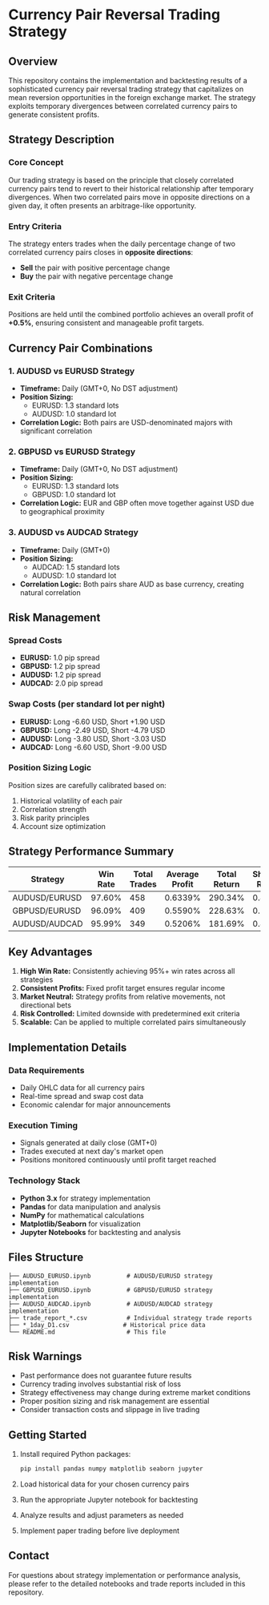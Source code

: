 # Currency Pair Reversal Trading Strategy

## Overview

This repository contains the implementation and backtesting results of a sophisticated currency pair reversal trading strategy that capitalizes on mean reversion opportunities in the foreign exchange market. The strategy exploits temporary divergences between correlated currency pairs to generate consistent profits.

## Strategy Description

### Core Concept
Our trading strategy is based on the principle that closely correlated currency pairs tend to revert to their historical relationship after temporary divergences. When two correlated pairs move in opposite directions on a given day, it often presents an arbitrage-like opportunity.

### Entry Criteria
The strategy enters trades when the daily percentage change of two correlated currency pairs closes in **opposite directions**:
- **Sell** the pair with positive percentage change
- **Buy** the pair with negative percentage change

### Exit Criteria
Positions are held until the combined portfolio achieves an overall profit of **+0.5%**, ensuring consistent and manageable profit targets.

## Currency Pair Combinations

### 1. AUDUSD vs EURUSD Strategy
- **Timeframe:** Daily (GMT+0, No DST adjustment)
- **Position Sizing:** 
  - EURUSD: 1.3 standard lots
  - AUDUSD: 1.0 standard lot
- **Correlation Logic:** Both pairs are USD-denominated majors with significant correlation

### 2. GBPUSD vs EURUSD Strategy  
- **Timeframe:** Daily (GMT+0, No DST adjustment)
- **Position Sizing:**
  - EURUSD: 1.3 standard lots
  - GBPUSD: 1.0 standard lot
- **Correlation Logic:** EUR and GBP often move together against USD due to geographical proximity

### 3. AUDUSD vs AUDCAD Strategy
- **Timeframe:** Daily (GMT+0)
- **Position Sizing:**
  - AUDCAD: 1.5 standard lots
  - AUDUSD: 1.0 standard lot
- **Correlation Logic:** Both pairs share AUD as base currency, creating natural correlation

## Risk Management

### Spread Costs
- **EURUSD:** 1.0 pip spread
- **GBPUSD:** 1.2 pip spread  
- **AUDUSD:** 1.2 pip spread
- **AUDCAD:** 2.0 pip spread

### Swap Costs (per standard lot per night)
- **EURUSD:** Long -6.60 USD, Short +1.90 USD
- **GBPUSD:** Long -2.49 USD, Short -4.79 USD
- **AUDUSD:** Long -3.80 USD, Short -3.03 USD
- **AUDCAD:** Long -6.60 USD, Short -9.00 USD

### Position Sizing Logic
Position sizes are carefully calibrated based on:
1. Historical volatility of each pair
2. Correlation strength
3. Risk parity principles
4. Account size optimization

## Strategy Performance Summary

| Strategy | Win Rate | Total Trades | Average Profit | Total Return | Sharpe Ratio |
|----------|----------|--------------|----------------|--------------|--------------|
| AUDUSD/EURUSD | 97.60% | 458 | 0.6339% | 290.34% | 0.4605 |
| GBPUSD/EURUSD | 96.09% | 409 | 0.5590% | 228.63% | 0.5157 |
| AUDUSD/AUDCAD | 95.99% | 349 | 0.5206% | 181.69% | 0.4546 |

## Key Advantages

1. **High Win Rate:** Consistently achieving 95%+ win rates across all strategies
2. **Consistent Profits:** Fixed profit target ensures regular income
3. **Market Neutral:** Strategy profits from relative movements, not directional bets
4. **Risk Controlled:** Limited downside with predetermined exit criteria
5. **Scalable:** Can be applied to multiple correlated pairs simultaneously

## Implementation Details

### Data Requirements
- Daily OHLC data for all currency pairs
- Real-time spread and swap cost data
- Economic calendar for major announcements

### Execution Timing
- Signals generated at daily close (GMT+0)
- Trades executed at next day's market open
- Positions monitored continuously until profit target reached

### Technology Stack
- **Python 3.x** for strategy implementation
- **Pandas** for data manipulation and analysis
- **NumPy** for mathematical calculations
- **Matplotlib/Seaborn** for visualization
- **Jupyter Notebooks** for backtesting and analysis

## Files Structure

```
├── AUDUSD_EURUSD.ipynb          # AUDUSD/EURUSD strategy implementation
├── GBPUSD_EURUSD.ipynb          # GBPUSD/EURUSD strategy implementation  
├── AUDUSD_AUDCAD.ipynb          # AUDUSD/AUDCAD strategy implementation
├── trade_report_*.csv           # Individual strategy trade reports
├── *_1day_D1.csv               # Historical price data
└── README.md                    # This file
```

## Risk Warnings

- Past performance does not guarantee future results
- Currency trading involves substantial risk of loss
- Strategy effectiveness may change during extreme market conditions
- Proper position sizing and risk management are essential
- Consider transaction costs and slippage in live trading

## Getting Started

1. Install required Python packages:
   ```bash
   pip install pandas numpy matplotlib seaborn jupyter
   ```

2. Load historical data for your chosen currency pairs

3. Run the appropriate Jupyter notebook for backtesting

4. Analyze results and adjust parameters as needed

5. Implement paper trading before live deployment

## Contact

For questions about strategy implementation or performance analysis, please refer to the detailed notebooks and trade reports included in this repository.